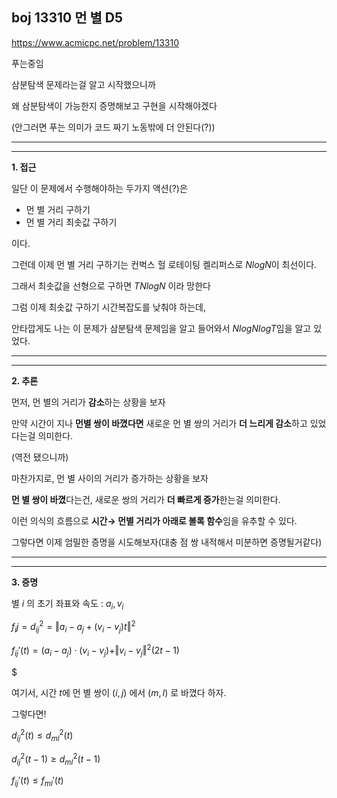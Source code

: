 boj 13310 먼 별 D5
-

https://www.acmicpc.net/problem/13310

푸는중임

삼분탐색 문제라는걸 알고 시작했으니까

왜 삼분탐색이 가능한지 증명해보고 구현을 시작해야겠다 

(안그러면 푸는 의미가 코드 짜기 노동밖에 더 안된다(?))

----
----
**1. 접근**

일단 이 문제에서 수행해야하는 두가지 액션(?)은 

- 먼 별 거리 구하기
- 먼 별 거리 최솟값 구하기

이다.

그런데 이제 먼 별 거리 구하기는 컨벅스 헐 로테이팅 켈리퍼스로 $NlogN$이 최선이다.

그래서 최솟값을 선형으로 구하면 $TNlogN$ 이라 망한다

그럼 이제 최솟값 구하기 시간복잡도를 낮춰야 하는데,

안타깝게도 나는 이 문제가 삼분탐색 문제임을 알고 들어와서 $NlogNlogT$임을 알고 있었다.

-----
-----
**2. 추론**

먼저, 먼 별의 거리가 **감소**하는 상황을 보자

만약 시간이 지나 **먼별 쌍이 바꼈다면** 새로운 먼 별 쌍의 거리가 **더 느리게 감소**하고 있었다는걸 의미한다.

(역전 됐으니까)

마찬가지로, 먼 별 사이의 거리가 증가하는 상황을 보자

**먼 별 쌍이 바꼈**다는건, 새로운 쌍의 거리가 **더 빠르게 증가**한는걸 의미한다. 

이런 의식의 흐름으로 **시간$\to$ 먼별 거리가 아래로 볼록 함수**임을 유추할 수 있다.

그렇다면 이제 엄밀한 증명을 시도해보자(대충 점 쌍 내적해서 미분하면 증명될거같다)

----
----
**3. 증명**

별 $i$ 의 초기 좌표와 속도 : $a _i , v_i$ 

$f_ij = d_{ij}^2 = \Vert a_i - a_j + (v_i - v_j)t\Vert^2$

$f_{ij}'(t) = (a_i - a_j) \cdot (v_i - v_j) + \Vert v_i - v_j \Vert^2 (2t-1)$

$

여기서, 시간 $t$에 먼 별 쌍이 $(i, j)$ 에서 $(m, l)$ 로 바꼈다 하자.

그렇다면! 

$d_{ij}^2 (t)\le d_{ml}^2 (t)$

$d_{ij}^2 (t-1)\ge d_{ml}^2 (t-1)$

$f_{ij}'(t) \le f_{ml}'(t)$


 
